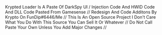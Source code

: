 Krypted Loader Is A Paste Of DarkSpy UI / Injection Code And HWID Code And DLL Code Pasted From Gamesense //
Redesign And Code Additons By Krypto On FunDip#6446/Me                                                    //
This Is An Open Source Project I Don't Care What You Do With This Source You Can Sell It Or Whatever      //
Do Not Call Paste Your Own Unless You Add Major Changes                                                   //
